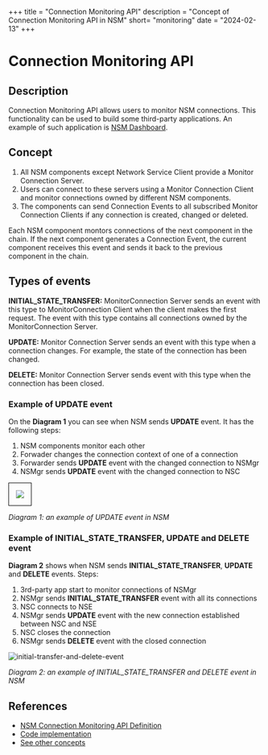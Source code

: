 +++
title = "Connection Monitoring API"
description = "Concept of Connection Monitoring API in NSM"
short= "monitoring"
date = "2024-02-13"
+++

# Connection Monitoring API

## Description

Connection Monitoring API allows users to monitor NSM connections. This functionality can be used to build some third-party applications. An example of such application is [NSM Dashboard](https://github.com/networkservicemesh/cmd-dashboard-ui).

## Concept

1. All NSM components except Network Service Client provide a Monitor Connection Server. 
2. Users can connect to these servers using a Monitor Connection Client and monitor connections owned by different NSM components. 
3. The components can send Connection Events to all subscribed Monitor Connection Clients if any connection is created, changed or deleted.

Each NSM component montors connections of the next component in the chain. If the next component generates a Connection Event, the current component receives this event and sends it back to the previous component in the chain.

## Types of events

**INITIAL_STATE_TRANSFER:** MonitorConnection Server sends an event with this type to MonitorConnection Client when the client makes the first request. The event with this type contains all connections owned by the MonitorConnection Server.

**UPDATE:** Monitor Connection Server sends an event with this type when a connection changes. For example, the state of the connection has been changed.

**DELETE:** Monitor Connection Server sends event with this type when the connection has been closed.

### Example of UPDATE event

On the **Diagram 1** you can see when NSM sends **UPDATE** event. It has the following steps:
1. NSM components monitor each other
2. Forwader changes the connection context of one of a connection
3. Forwarder sends **UPDATE** event with the changed connection to NSMgr
4. NSMgr sends **UPDATE** event with the changed connection to NSC

<img src="/img/concepts/specs/monitoring/update-event.svg" style="border: 1px solid black; padding: 1em">

 *Diagram 1: an example of UPDATE event in NSM*

### Example of INITIAL_STATE_TRANSFER, UPDATE and DELETE event

**Diagram 2** shows when NSM sends **INITIAL_STATE_TRANSFER**, **UPDATE** and **DELETE** events. Steps:
1. 3rd-party app start to monitor connections of NSMgr
2. NSMgr sends **INITIAL_STATE_TRANSFER** event with all its connections
3. NSC connects to NSE
4. NSMgr sends **UPDATE** event with the new connection established between NSC and NSE
5. NSC closes the connection
6. NSMgr sends **DELETE** event with the closed connection

![initial-transfer-and-delete-event](/img/concepts/specs/monitoring/initial-transfer-and-delete-event.svg)

 *Diagram 2: an example of INITIAL_STATE_TRANSFER and DELETE event in NSM*

## References

- [NSM Connection Monitoring API Definition](https://github.com/networkservicemesh/api/blob/release/v1.10.0/pkg/api/networkservice/connection.proto#L79-L81)
- [Code implementation](https://github.com/networkservicemesh/sdk/tree/release/v1.10.0/pkg/networkservice/common/monitor)
- [See other concepts](../)
